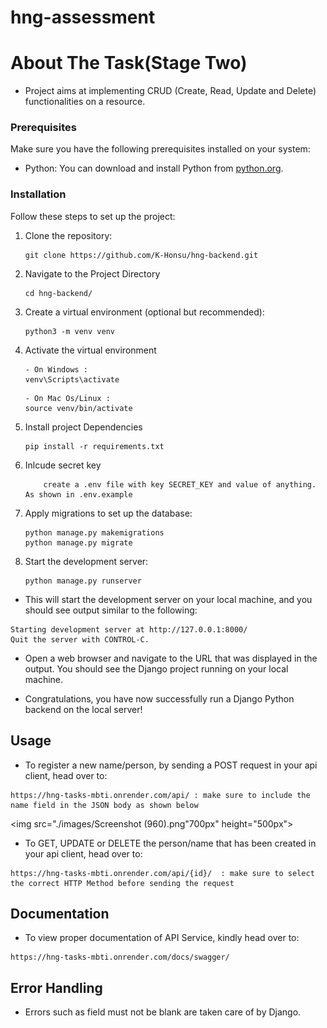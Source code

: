 # hng-assessment

# About The Task(Stage Two)
 - Project aims at implementing CRUD (Create, Read, Update and Delete) functionalities on a resource.

### Prerequisites

Make sure you have the following prerequisites installed on your system:

- Python: You can download and install Python from [python.org](https://www.python.org/downloads/).

### Installation

Follow these steps to set up the project:
1. Clone the repository: 
    ```
    git clone https://github.com/K-Honsu/hng-backend.git
    ```
2. Navigate to the Project Directory
    ```
    cd hng-backend/
    ```
3. Create a virtual environment (optional but recommended):
    ```
    python3 -m venv venv
    ```
4. Activate the virtual environment
    ```
    - On Windows :
    venv\Scripts\activate
    ```

    ```
    - On Mac Os/Linux :
    source venv/bin/activate
    ```
5. Install project Dependencies
    ```
    pip install -r requirements.txt
    ```
6. Inlcude secret key
    ```
        create a .env file with key SECRET_KEY and value of anything. As shown in .env.example
    ```
6. Apply migrations to set up the database:
    ```
    python manage.py makemigrations
    python manage.py migrate
    ```
7. Start the development server:
    ```
    python manage.py runserver
    ```
- This will start the development server on your local machine, and you should see output similar to the following:

```
Starting development server at http://127.0.0.1:8000/
Quit the server with CONTROL-C.
```

- Open a web browser and navigate to the URL that was displayed in the output. You should see the Django project running on your local machine.

- Congratulations, you have now successfully run a Django Python backend on the local server!

## Usage 
- To register a new name/person, by sending a POST request in your api client, head over to:
```
https://hng-tasks-mbti.onrender.com/api/ : make sure to include the name field in the JSON body as shown below
```
<img src="./images/Screenshot (960).png"700px" height="500px">

- To GET, UPDATE or DELETE the person/name that has been created in your api client, head over to:
```
https://hng-tasks-mbti.onrender.com/api/{id}/  : make sure to select the correct HTTP Method before sending the request
```
## Documentation

- To view proper documentation of API Service, kindly head over to:
```
https://hng-tasks-mbti.onrender.com/docs/swagger/
```

## Error Handling
- Errors such as field must not be blank are taken care of by Django.
